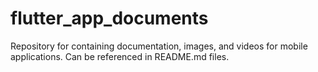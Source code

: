 # flutter_app_documents
Repository for containing documentation, images, and videos for mobile applications.  Can be referenced in README.md files.
